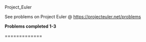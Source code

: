 Project_Euler

See problems on Project Euler @ https://projecteuler.net/problems

**Problems completed 1-3**

=============
